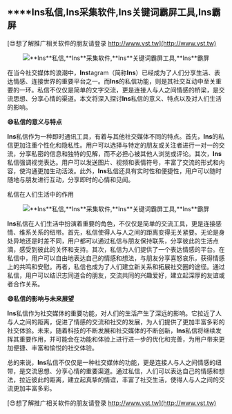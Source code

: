 ## ****Ins**私信,**Ins**采集软件,**Ins**关键词霸屏工具,**Ins**霸屏**

[😍想了解推广相关软件的朋友请登录 http://www.vst.tw](http://www.vst.tw)

 <center><img src="https://vst.tw/MP4/tuiguang/png/0.png" alt="**Ins**私信,**Ins**采集软件,**Ins**关键词霸屏工具,**Ins**霸屏"></center>

在当今社交媒体的浪潮中，**Ins**tagram（简称**Ins**）已经成为了人们分享生活、表达情感、连接世界的重要平台之一。而**Ins**的私信功能，则是其社交互动中至关重要的一环。私信不仅仅是简单的文字交流，更是连接人与人之间情感的桥梁，是交流思想、分享心情的渠道。本文将深入探讨**Ins**私信的意义、特点以及对人们生活的影响。

**😄私信的意义与特点**

**Ins**私信作为一种即时通讯工具，有着与其他社交媒体不同的特点。首先，**Ins**的私信更加注重个性化和隐私性。用户可以选择与特定的朋友或关注者进行一对一的交流，分享私密的信息和独特的见解，而不必担心被其他人浏览或评论。其次，**Ins**私信强调视觉表达。用户可以发送图片、视频和表情符号，丰富了交流的形式和内容，使沟通更加生动活泼。此外，**Ins**私信还具有实时性和便捷性，用户可以随时随地与朋友进行互动，分享即时的心情和见闻。

私信在人们生活中的作用

 <center><img src="https://vst.tw/MP4/tuiguang/png/0.png" alt="**Ins**私信,**Ins**采集软件,**Ins**关键词霸屏工具,**Ins**霸屏"></center>

**Ins**私信在人们生活中扮演着重要的角色，不仅仅是简单的交流工具，更是连接感情、维系关系的纽带。首先，私信使得人与人之间的距离变得无关紧要。无论是身处异地还是时差不同，用户都可以通过私信与朋友保持联系，分享彼此的生活点滴，感受到彼此的关怀和支持。其次，私信为人们提供了一个表达情感的平台。在私信中，用户可以自由地表达自己的情感和想法，与朋友分享喜怒哀乐，获得情感上的共鸣和安慰。再者，私信也成为了人们建立新关系和拓展社交圈的途径。通过私信，用户可以结识志同道合的朋友，交流共同的兴趣爱好，建立起深厚的友谊或者合作关系。

**😄私信的影响与未来展望**

**Ins**私信作为社交媒体的重要功能，对人们的生活产生了深远的影响。它拉近了人与人之间的距离，促进了情感的交流和社交的发展，为人们提供了更加丰富多彩的社交体验。未来，随着科技的不断发展和社交媒体的不断创新，**Ins**私信将继续发挥其重要作用，并可能会在功能和体验上进行进一步的优化和完善，为用户带来更加便捷、丰富和愉悦的社交体验。

总的来说，**Ins**私信不仅仅是一种社交媒体的功能，更是连接人与人之间情感的纽带，是交流思想、分享心情的重要渠道。通过私信，人们可以表达自己的情感和想法，拉近彼此的距离，建立起真挚的情谊，丰富了社交生活，使得人与人之间的交流更加丰富多彩。

[😍想了解推广相关软件的朋友请登录 http://www.vst.tw](http://www.vst.tw)



